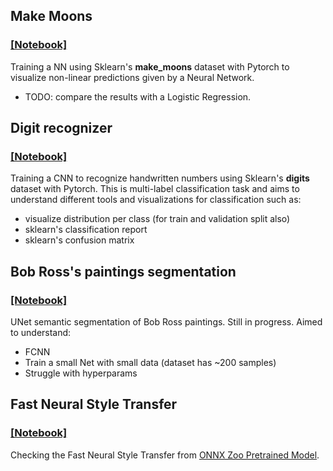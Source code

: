 ## Make Moons
### [[Notebook]](MakeMoons/MakeMoons.ipynb)

Training a NN using Sklearn's **make_moons** dataset with Pytorch to visualize non-linear predictions given by a Neural Network.
- TODO: compare the results with a Logistic Regression.

## Digit recognizer
### [[Notebook]](DigitRecognizer/DigitRecognizer.ipynb)

Training a CNN to recognize handwritten numbers using Sklearn's **digits** dataset with Pytorch. This is multi-label classification task and aims to understand different tools and visualizations for classification such as:

- visualize distribution per class (for train and validation split also)
- sklearn's classification report
- sklearn's confusion matrix

## Bob Ross's paintings segmentation
### [[Notebook]](BobRoss/BobRoss.ipynb)


UNet semantic segmentation of Bob Ross paintings.
Still in progress. Aimed to understand:

- FCNN
- Train a small Net with small data (dataset has ~200 samples)
- Struggle with hyperparams

## Fast Neural Style Transfer
### [[Notebook]](FNST/FNST.ipynb)

Checking the Fast Neural Style Transfer from [ONNX Zoo Pretrained Model](https://github.com/onnx/models/tree/master/vision/style_transfer/fast_neural_style).
